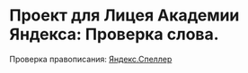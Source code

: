 # Проект для Лицея Академии Яндекса: Проверка слова.
Проверка правописания: <a href="http://api.yandex.ru/speller/">Яндекс.Спеллер</a>
